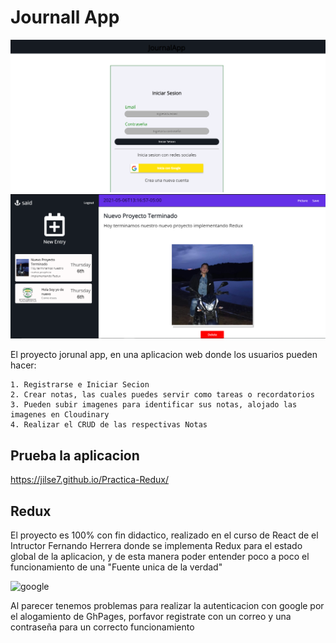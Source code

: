 # Journall App
![journal](https://github.com/JILSE7/Practica-Redux/blob/master/src/assets/foto2.png)
![journal](https://github.com/JILSE7/Practica-Redux/blob/master/src/assets/foto.png)


El proyecto jorunal app, en una aplicacion web donde los usuarios pueden hacer:
```
1. Registrarse e Iniciar Secion
2. Crear notas, las cuales puedes servir como tareas o recordatorios
3. Pueden subir imagenes para identificar sus notas, alojado las imagenes en Cloudinary
4. Realizar el CRUD de las respectivas Notas
```
## Prueba la aplicacion 
 https://jilse7.github.io/Practica-Redux/
 
## Redux
El proyecto es 100% con fin didactico, realizado en el curso de React de el Intructor Fernando Herrera donde se implementa Redux para el estado global de la aplicacion, y de esta manera poder entender poco a poco el funcionamiento de una "Fuente unica de la verdad"

 
![google](https://www.google.com/images/branding/googlelogo/1x/googlelogo_white_background_color_272x92dp.png?raw=true)

Al parecer tenemos problemas para realizar la autenticacion con google por el alogamiento de GhPages, porfavor registrate con un correo y una contraseña para un correcto funcionamiento



